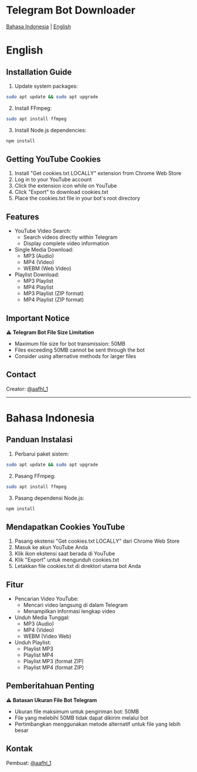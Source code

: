 # Telegram Bot Downloader
[Bahasa Indonesia](#bahasa-indonesia) | [English](#english)

# English

## Installation Guide
1. Update system packages:
```bash
sudo apt update && sudo apt upgrade
```

2. Install FFmpeg:
```bash
sudo apt install ffmpeg
```

3. Install Node.js dependencies:
```bash
npm install
```

## Getting YouTube Cookies
1. Install "Get cookies.txt LOCALLY" extension from Chrome Web Store
2. Log in to your YouTube account
3. Click the extension icon while on YouTube
4. Click "Export" to download cookies.txt
5. Place the cookies.txt file in your bot's root directory

## Features
- YouTube Video Search:
  - Search videos directly within Telegram
  - Display complete video information
- Single Media Download:
  - MP3 (Audio)
  - MP4 (Video)
  - WEBM (Web Video)
- Playlist Download:
  - MP3 Playlist
  - MP4 Playlist
  - MP3 Playlist (ZIP format)
  - MP4 Playlist (ZIP format)

## Important Notice
⚠️ **Telegram Bot File Size Limitation**
- Maximum file size for bot transmission: 50MB
- Files exceeding 50MB cannot be sent through the bot
- Consider using alternative methods for larger files

## Contact
Creator: [@aafhl_1](https://instagram.com/aafhl_1)

---

# Bahasa Indonesia

## Panduan Instalasi
1. Perbarui paket sistem:
```bash
sudo apt update && sudo apt upgrade
```

2. Pasang FFmpeg:
```bash
sudo apt install ffmpeg
```

3. Pasang dependensi Node.js:
```bash
npm install
```

## Mendapatkan Cookies YouTube
1. Pasang ekstensi "Get cookies.txt LOCALLY" dari Chrome Web Store
2. Masuk ke akun YouTube Anda
3. Klik ikon ekstensi saat berada di YouTube
4. Klik "Export" untuk mengunduh cookies.txt
5. Letakkan file cookies.txt di direktori utama bot Anda

## Fitur
- Pencarian Video YouTube:
  - Mencari video langsung di dalam Telegram
  - Menampilkan informasi lengkap video
- Unduh Media Tunggal:
  - MP3 (Audio)
  - MP4 (Video)
  - WEBM (Video Web)
- Unduh Playlist:
  - Playlist MP3
  - Playlist MP4
  - Playlist MP3 (format ZIP)
  - Playlist MP4 (format ZIP)

## Pemberitahuan Penting
⚠️ **Batasan Ukuran File Bot Telegram**
- Ukuran file maksimum untuk pengiriman bot: 50MB
- File yang melebihi 50MB tidak dapat dikirim melalui bot
- Pertimbangkan menggunakan metode alternatif untuk file yang lebih besar

## Kontak
Pembuat: [@aafhl_1](https://instagram.com/aafhl_1)